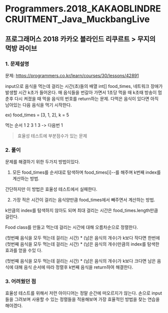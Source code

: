 # Programmers.2018_KAKAOBLINDRECRUITMENT_Java_MuckbangLive

## 프로그래머스 2018 카카오 블라인드 리쿠르트 > 무지의 먹방 라이브

### 1. 문제설명
문제: https://programmers.co.kr/learn/courses/30/lessons/42891

input으로 음식을 먹는데 걸리는 시간(초)들의 배열 int[] food_times, 네트워크 장애가 발생할 시간 k초가 들어온다. 매 음식들을 번갈아 가면서 1초당 먹을 때 k초때 방송이 멈춘후 다시 켜졌을 때 먹을 음식의 번호를 return하는 문제. 다먹은 음식이 있다면 아직 남아있는 다음 음식을 먹기 시작한다.

ex) food_times = [3, 1, 2], k = 5

먹는 순서 1 2 3 1 3 -> 다음번 1

> 효율성 테스트에 부분점수가 있는 문제

### 2. 풀이
문제를 해결하기 위한 두가지 방법이있다.

1. 모든 food_times를 순서대로 탐색하며 food_times[i]--를 해주며 k번째 index를 계산하는 방법.

간단하지만 이 방법은 효율성 테스트에서 실패한다.

2. 가장 적은 시간이 걸리는 음식양만큼 food_times에서 빼주면서 계산하는 방법.

k만큼의 index를 탐색하지 않아도 되며 최대 걸리는 시간은 food_times.length만큼 걸린다.

Food class를 만들고 먹는데 걸리는 시간에 대해 오름차순으로 정렬한다.

(첫번째 음식을 모두 먹는데 걸리는 시간) * (남은 음식의 개수)가 k보다 작다면 한번에 (첫번째 음식을 모두 먹는데 걸리는 시간) * (남은 음식의 개수)만큼의 index를 탐색한 효과를 얻을 수있 다.

(첫번째 음식을 모두 먹는데 걸리는 시간) * (남은 음식의 개수)가 k보다 크다면 남은 음식에 대해 음식 순서에 따라 정렬후 k번째 음식을 return하여 해결한다.

### 3. 어려웠던 점

효율성 테스트를 위해서 저런 아이디어는 정말 순간에 떠오르지가 않는다. 손으로 input들을 그려보며 사용할 수 있는 정렬들을 적용해보며 가장 효율적인 방법을 찾는 연습을 해야겠다.
